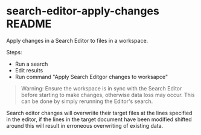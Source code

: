 # search-editor-apply-changes README

Apply changes in a Search Editor to files in a workspace.

Steps:
- Run a search
- Edit results
- Run command "Apply Search Editgor changes to worksapce"

> Warning: Ensure the workspace is in sync with the Search Editor before starting to make changes, otherwise data loss may occur. This can be done by simply rerunning the Editor's search.

Search editor changes will overwriite their target files at the lines specified in the editor, if the lines in the target document have been modified shifted around this will result in erroneous overwriting of existing data.

